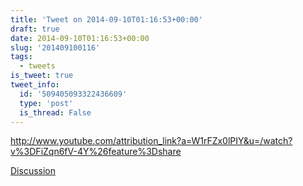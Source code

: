 ```yaml
---
title: 'Tweet on 2014-09-10T01:16:53+00:00'
draft: true
date: 2014-09-10T01:16:53+00:00
slug: '201409100116'
tags:
  - tweets
is_tweet: true
tweet_info:
  id: '509405093322436609'
  type: 'post'
  is_thread: False
---
```




<http://www.youtube.com/attribution_link?a=W1rFZx0lPIY&u=/watch?v%3DFiZqn6fV-4Y%26feature%3Dshare>

[Discussion](https://x.com/sytelus/status/509405093322436609)
